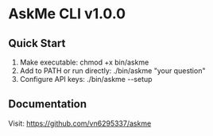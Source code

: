 # AskMe CLI v1.0.0

## Quick Start
1. Make executable: chmod +x bin/askme
2. Add to PATH or run directly: ./bin/askme "your question"
3. Configure API keys: ./bin/askme --setup

## Documentation
Visit: https://github.com/vn6295337/askme
